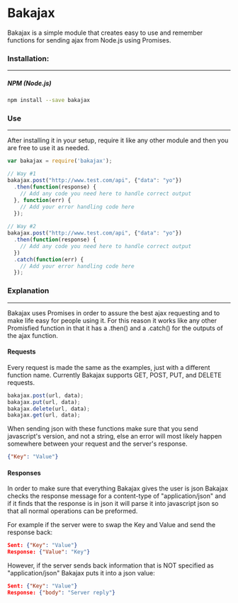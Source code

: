 # Bakajax

Bakajax is a simple module that creates easy to use and remember functions for sending ajax from Node.js using Promises.

### Installation:
---

##### NPM (Node.js)
```sh
npm install --save bakajax
```
### Use
---
After installing it in your setup, require it like any other module and then you are free to use it as needed.
```javascript
var bakajax = require('bakajax');

// Way #1
bakajax.post("http://www.test.com/api", {"data": "yo"})
  .then(function(response) {
    // Add any code you need here to handle correct output
  }, function(err) {
    // Add your error handling code here
  });
    
// Way #2
bakajax.post("http://www.test.com/api", {"data": "yo"})
  .then(function(response) {
    // Add any code you need here to handle correct output
  })
  .catch(function(err) {
    // Add your error handling code here
  });
```
### Explanation
---
Bakajax uses Promises in order to assure the best ajax requesting and to make life easy for people using it. For this reason it works like any other Promisfied function in that it has a .then() and a .catch() for the outputs of the ajax function.
#### Requests
Every request is made the same as the examples, just with a different function name. Currently Bakajax supports GET, POST, PUT, and DELETE requests.
```javascript
bakajax.post(url, data);
bakajax.put(url, data);
bakajax.delete(url, data);
bakajax.get(url, data);
```
When sending json with these functions make sure that you send javascript's version, and not a string, else an error will most likely happen somewhere between your request and the server's response.
```json
{"Key": "Value"}
```
#### Responses
In order to make sure that everything Bakajax gives the user is json Bakajax checks the response message for a content-type of "application/json" and if it finds that the response is in json it will parse it into javascript json so that all normal operations can be preformed.

For example if the server were to swap the Key and Value and send the response back:
```json
Sent: {"Key": "Value"}
Response: {"Value": "Key"}
```
However, if the server sends back information that is NOT specified as "application/json" Bakajax puts it into a json value:
```json
Sent: {"Key": "Value"}
Response: {"body": "Server reply"}
```